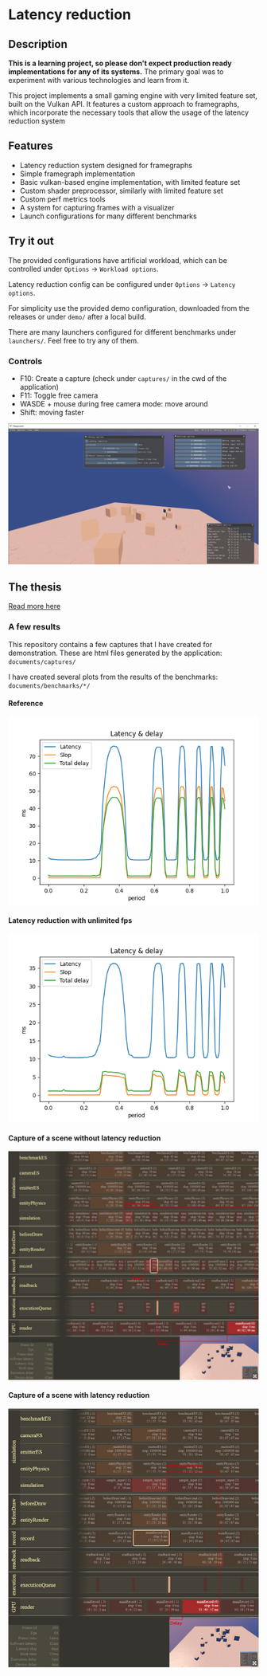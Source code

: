 # Latency reduction

## Description

__This is a learning project, so please don't expect production ready implementations for any of its systems.__ The primary goal was to experiment with various technologies and learn from it.

This project implements a small gaming engine with very limited feature set, built on the Vulkan API. It features a custom approach to framegraphs, which incorporate the necessary tools that allow the usage of the latency reduction system

## Features

* Latency reduction system designed for framegraphs
* Simple framegraph implementation
* Basic vulkan-based engine implementation, with limited feature set
* Custom shader preprocessor, similarly with limited feature set
* Custom perf metrics tools
* A system for capturing frames with a visualizer
* Launch configurations for many different benchmarks

## Try it out

The provided configurations have artificial workload, which can be controlled under `Options` -> `Workload options`.

Latency reduction config can be configured under `Options` -> `Latency options`.

For simplicity use the provided demo configuration, downloaded from the releases or under `demo/` after a local build.

There are many launchers configured for different benchmarks under `launchers/`. Feel free to try any of them.

### Controls
* F10: Create a capture (check under `captures/` in the cwd of the application)
* F11: Toggle free camera
* WASDE + mouse during free camera mode: move around
* Shift: moving faster

![Screenshot](documents/pictures/screenshot.png)
## The thesis

[Read more here](documents/thesis.pdf)

### A few results

This repository contains a few captures that I have created for demonstration. These are html files generated by the application: `documents/captures/`

I have created several plots from the results of the benchmarks: `documents/benchmarks/*/`

#### Reference
![reference](documents/benchmarks/clean_control/latency_delay.png)
#### Latency reduction with unlimited fps
![reduced latency](documents/benchmarks/clean_unlimited/latency_delay.png)

#### Capture of a scene __without__ latency reduction
![Unoptimized](documents/pictures/unoptimized.png)
#### Capture of a scene __with__ latency reduction
![Optimized](documents/pictures/optimized.png)


